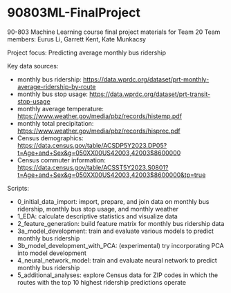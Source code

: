 # 90803ML-FinalProject
90-803 Machine Learning course final project materials for Team 20
Team members: Eurus Li, Garrett Kent, Kate Munkacsy

Project focus: Predicting average monthly bus ridership

Key data sources:
- monthly bus ridership: https://data.wprdc.org/dataset/prt-monthly-average-ridership-by-route
- monthly bus stop usage: https://data.wprdc.org/dataset/prt-transit-stop-usage
- monthly average temperature: https://www.weather.gov/media/pbz/records/histemp.pdf
- monthly total precipitation: https://www.weather.gov/media/pbz/records/hisprec.pdf
- Census demographics: https://data.census.gov/table/ACSDP5Y2023.DP05?t=Age+and+Sex&g=050XX00US42003,42003$8600000
- Census commuter information: https://data.census.gov/table/ACSST5Y2023.S0801?t=Age+and+Sex&g=050XX00US42003,42003$8600000&tp=true

Scripts:
- 0_initial_data_import: import, prepare, and join data on monthly bus ridership, monthly bus stop usage, and monthly weather 
- 1_EDA: calculate descriptive statistics and visualize data
- 2_feature_generation: build feature matrix for monthly bus ridership data
- 3a_model_development: train and evaluate various models to predict monthly bus ridership
- 3b_model_development_with_PCA: (experimental) try incorporating PCA into model development
- 4_neural_network_model: train and evaluate neural network to predict monthly bus ridership
- 5_additional_analyses: explore Census data for ZIP codes in which the routes with the top 10 highest ridership predictions operate
